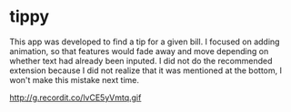 # tippy

This app was developed to find a tip for a given bill. I focused on adding animation, so that features would fade away and 
move depending on whether text had already been inputed. I did not do the recommended extension because I did not realize that
it was mentioned at the bottom, I won't make this mistake next time. 

http://g.recordit.co/lvCE5yVmtq.gif
